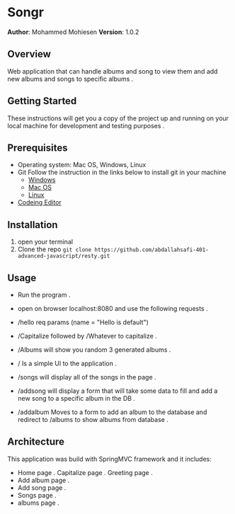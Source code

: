 # Songr
**Author**: Mohammed Mohiesen
**Version**: 1.0.2
## Overview
Web application that can handle albums and song to view them and add new albums and songs to specific albums .
## Getting Started
These instructions will get you a copy of the project up and running on your local machine for development and testing purposes .
## Prerequisites
- Operating system: Mac OS, Windows, Linux
- Git
  Follow the instruction in the links below to install git in your machine
  - [Windows](https://git-scm.com/download/win)
  - [Mac OS](https://git-scm.com/download/mac)
  - [Linux](https://git-scm.com/download/linux)
- [Codeing Editor](https://www.wpbeginner.com/showcase/12-best-code-editors-for-mac-and-windows-for-editing-wordpress-files/)
## Installation
1. open your terminal
2. Clone the repo
`git clone https://github.com/abdallahsafi-401-advanced-javascript/resty.git`
## Usage
- Run the program .

- open on browser localhost:8080 and use the following requests .

- /hello req params (name = "Hello is default")

- /Capitalize followed by /Whatever to capitalize .

- /Albums will show you random 3 generated albums .

- / Is a simple UI to the application .

- /songs will display all of the songs in the page .
  
- /addsong will display a form that will take some data to fill and add a new song to a specific album in the DB .
  
- /addalbum Moves to a form to add an album to the database and redirect to /albums to show albums from database .


## Architecture
This application was build with SpringMVC  framework and it includes:
- Home page .
  Capitalize page .
  Greeting page .
- Add album page .
- Add song page .
- Songs page .
- albums page .

